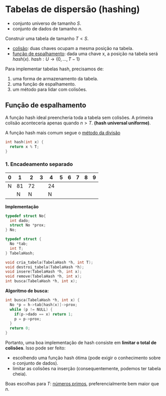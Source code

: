 # Tabelas de dispersão (hashing)

- conjunto universo de tamanho $S$.
- conjunto de dados de tamanho $n$.

Construir uma tabela de tamanho $T < S$.
- <ins>colisão</ins>: duas chaves ocupam a mesma posição na tabela.
- <ins>função de espalhamento</ins>: dada uma chave x, a posição na tabela será $hash(x)$. $hash: U \rightarrow \left\{ 0,...,T-1 \right\}$

Para implementar tabelas hash, precisamos de:
1. uma forma de armazenamento da tabela.
2. uma função de espalhamento.
3. um método para lidar com colisões.

## Função de espalhamento

A função hash ideal preencheria toda a tabela sem colisões. A primeira colisão aconteceria apenas quando $n>T$. **(hash universal uniforme)**.

A função hash mais comum segue o <ins>método da divisão<ins>

```c
int hash(int x) {
  return x % T;
}
```

### 1. Encadeamento separado

| 0 | 1 | 2 | 3 | 4 | 5 | 6 | 7 | 8 | 9 |
|---|---|---|---|---|---|---|---|---|---|
| N | 81 | 72 | | 24 | | | | | |
| | N | N | | N | | | | | |

**Implementação**
```c
typedef struct No{
  int dado;
  struct No *prox;
} No;

typedef struct {
  No *tab;
  int T;
} TabelaHash;

void cria_tabela(TabelaHash *h, int T);
void destroi_tabela(TabelaHash *h);
void insere(TabelaHash *h, int x);
void remove(TabelaHash *h, int x);
int busca(TabelaHash *h, int x);
```
**Algoritmo de busca:**
```c
int busca(TabelaHash *h, int x) {
  No *p = h->tab[hash(x)]->prox;
  while (p != NULL) {
    if(p->dado == x) return 1;
    p = p->prox;
  }
  return 0;
}
```
Portanto, uma boa implementação de hash consiste em **limitar o total de colisões**. Isso pode ser feito:
- escolhendo uma função hash ótima (pode exigir o conhecimento sobre o conjunto de dados).
- limitar as colisões na inserção (consequentemente, podemos ter tabela cheia).

Boas escolhas para $T$: <ins>números primos</ins>, preferencialmente bem maior que $n$.


